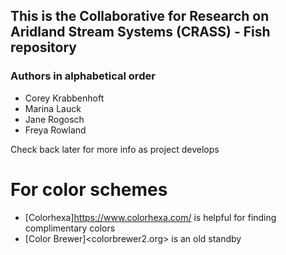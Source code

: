 ## This is the Collaborative for Research on Aridland Stream Systems (CRASS) - Fish repository
### Authors in alphabetical order
- Corey Krabbenhoft
- Marina Lauck
- Jane Rogosch
- Freya Rowland


Check back later for more info as project develops

# For color schemes
- [Colorhexa]<https://www.colorhexa.com/> is helpful for finding complimentary colors
- [Color Brewer]<colorbrewer2.org> is an old standby
